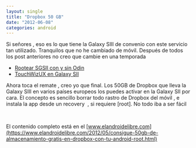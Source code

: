 ```yaml
---
layout: single
title: "Dropbox 50 GB"
date: "2012-06-08"
categories: android
---
```


Si señores , eso es lo que tiene la Galaxy SIII de convenio con este servicio tan utilizado. Tranquilos que no he cambiado de móvil. Después de todos los post anteriores no creo que cambie en una temporada

- [Rootear SGSII con y sin Odin](https://luispuente.net/2012/06/rootear-sgsii-con-y-sin-odin/)
- [TouchWizUX en Galaxy SII](https://luispuente.net/2012/06/touchwizux-en-galaxy-sii/ "touchwizux-en-galaxy-sii/")

Ahora toca el remate , creo yo que final. Los 50GB de Dropbox que lleva la Galaxy SIII en varios países europeos los puedes activar en la Galaxy SII por cara. El concepto es sencillo borrar todo rastro de Dropbox del móvil , e instala la app desde un recovery  , si requiere \[root\]. No todo iba a ser fácil

 

El contenido completo está en el [www.elandroidelibre.com](https://www.elandroidelibre.com/2012/05/consigue-50gb-de-almacenamiento-gratis-en-dropbox-con-tu-android-root.html)
